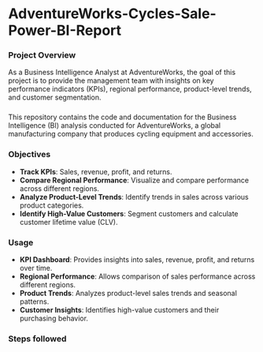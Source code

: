 # AdventureWorks-Cycles-Sale-Power-BI-Report
### Project Overview

As a Business Intelligence Analyst at AdventureWorks, the goal of this project is to provide the management team with insights on key performance indicators (KPIs), regional performance, product-level trends, and customer segmentation.

###

This repository contains the code and documentation for the Business Intelligence (BI) analysis conducted for AdventureWorks, a global manufacturing company that produces cycling equipment and accessories.

### Objectives

- **Track KPIs**: Sales, revenue, profit, and returns.
- **Compare Regional Performance**: Visualize and compare performance across different regions.
- **Analyze Product-Level Trends**: Identify trends in sales across various product categories.
- **Identify High-Value Customers**: Segment customers and calculate customer lifetime value (CLV).


### Usage

- **KPI Dashboard**: Provides insights into sales, revenue, profit, and returns over time.
- **Regional Performance**: Allows comparison of sales performance across different regions.
- **Product Trends**: Analyzes product-level sales trends and seasonal patterns.
- **Customer Insights**: Identifies high-value customers and their purchasing behavior.

### Steps followed 
